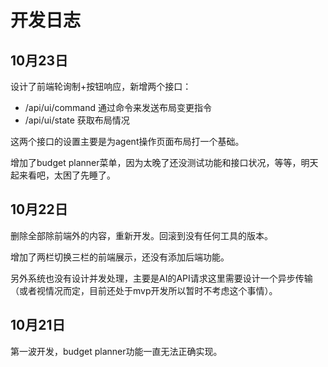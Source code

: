 # 开发日志

## 10月23日

设计了前端轮询制+按钮响应，新增两个接口：

* /api/ui/command 通过命令来发送布局变更指令
* /api/ui/state 获取布局情况

这两个接口的设置主要是为agent操作页面布局打一个基础。

增加了budget planner菜单，因为太晚了还没测试功能和接口状况，等等，明天起来看吧，太困了先睡了。

## 10月22日

删除全部除前端外的内容，重新开发。回滚到没有任何工具的版本。

增加了两栏切换三栏的前端展示，还没有添加后端功能。

另外系统也没有设计并发处理，主要是AI的API请求这里需要设计一个异步传输（或者视情况而定，目前还处于mvp开发所以暂时不考虑这个事情）。

## 10月21日

第一波开发，budget planner功能一直无法正确实现。
